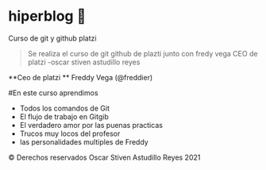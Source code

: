 # hiperblog  💚
Curso de git y github platzi
>Se realiza el curso de git  github de plazti junto con fredy vega CEO de platzi
>-oscar stiven astudillo reyes

**Ceo de platzi ** Freddy Vega (@freddier)

#En este curso aprendimos
- Todos los comandos de Git
- El flujo de trabajo en Gitgib
-  El verdadero amor por las puenas practicas
- Trucos muy locos del profesor
- las personalidades multiples de Freddy

&copy; Derechos reservados Oscar Stiven Astudillo Reyes 2021